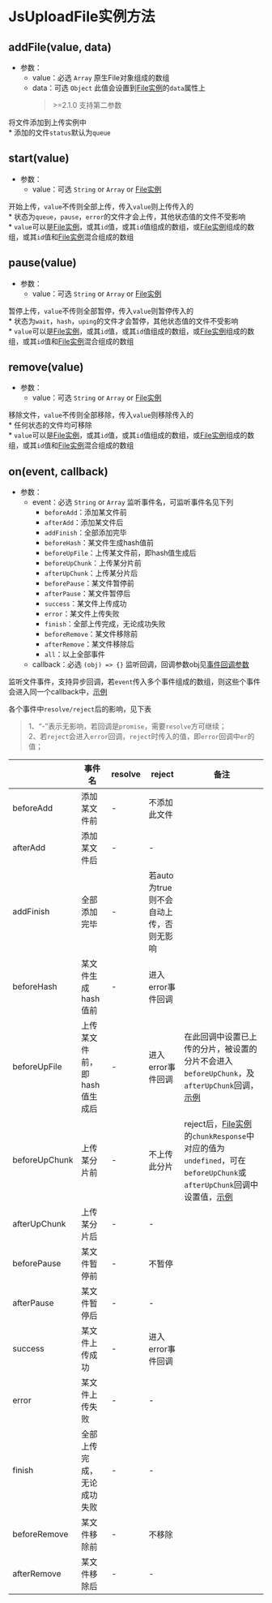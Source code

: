 # JsUploadFile实例方法

## addFile(value, data)

+ 参数：
  + value：必选 `Array` 原生File对象组成的数组
  + data：可选 `Object` 此值会设置到[File实例](/v2/usage/file-attr.md?id=data)的`data`属性上
    > &gt;=2.1.0 支持第二参数

将文件添加到上传实例中<br>* 添加的文件`status`默认为`queue`

## start(value)

+ 参数：
  + value：可选 `String` or `Array` or [File实例](/v2/usage/file-attr.md)

开始上传，`value`不传则全部上传，传入`value`则上传传入的
<br>* 状态为`queue`，`pause`，`error`的文件才会上传，其他状态值的文件不受影响
<br>* `value`可以是[File实例](/v2/usage/file-attr.md)，或其`id`值，或其`id`值组成的数组，或[File实例](/v2/usage/file-attr.md)组成的数组，或其`id`值和[File实例](/v2/usage/file-attr.md)混合组成的数组

## pause(value)

+ 参数：
  + value：可选 `String` or `Array` or [File实例](/v2/usage/file-attr.md)

暂停上传，`value`不传则全部暂停，传入`value`则暂停传入的
<br>* 状态为`wait`，`hash`，`uping`的文件才会暂停，其他状态值的文件不受影响
<br>* `value`可以是[File实例](/v2/usage/file-attr.md)，或其`id`值，或其`id`值组成的数组，或[File实例](/v2/usage/file-attr.md)组成的数组，或其`id`值和[File实例](/v2/usage/file-attr.md)混合组成的数组

## remove(value)

+ 参数：
  + value：可选 `String` or `Array` or [File实例](/v2/usage/file-attr.md)

移除文件，`value`不传则全部移除，传入`value`则移除传入的
<br>* 任何状态的文件均可移除
<br>* `value`可以是[File实例](/v2/usage/file-attr.md)，或其`id`值，或其`id`值组成的数组，或[File实例](/v2/usage/file-attr.md)组成的数组，或其`id`值和[File实例](/v2/usage/file-attr.md)混合组成的数组

## on(event, callback)

+ 参数：
  + event：必选 `String` or `Array` 监听事件名，可监听事件名见下列
    + `beforeAdd`：添加某文件前
    + `afterAdd`：添加某文件后
    + `addFinish`：全部添加完毕
    + `beforeHash`：某文件生成hash值前
    + `beforeUpFile`：上传某文件前，即hash值生成后
    + `beforeUpChunk`：上传某分片前
    + `afterUpChunk`：上传某分片后
    + `beforePause`：某文件暂停前
    + `afterPause`：某文件暂停后
    + `success`：某文件上传成功
    + `error`：某文件上传失败
    + `finish`：全部上传完成，无论成功失败
    + `beforeRemove`：某文件移除前
    + `afterRemove`：某文件移除后
    + `all`：以上全部事件
  + callback：必选 `(obj) => {}` 监听回调，回调参数obj见[事件回调参数](/v2/usage/cb-params.md)

监听文件事件，支持异步回调，若`event`传入多个事件组成的数组，则这些个事件会进入同一个callback中，[示例](/v2/example/eg-onevent.md)<br>

各个事件中`resolve/reject`后的影响，见下表

> 1、“-”表示无影响，若回调是`promise`，需要`resolve`方可继续；<br>
> 2、若`reject`会进入`error`回调，`reject`时传入的值，即`error`回调中`er`的值；<br>

| | 事件名 | resolve | reject | 备注 |
| --- | --- | --- | --- | --- |
| beforeAdd | 添加某文件前 | - | 不添加此文件 | |
| afterAdd | 添加某文件后 | - | - | |
| addFinish | 全部添加完毕 | - | 若auto为true则不会自动上传，否则无影响 | |
| beforeHash | 某文件生成hash值前 | - | 进入error事件回调 | |
| beforeUpFile | 上传某文件前，即hash值生成后 | - | 进入error事件回调 | 在此回调中设置已上传的分片，被设置的分片不会进入`beforeUpChunk`，及`afterUpChunk`回调，[示例](/v2/example/eg-continue.md) |
| beforeUpChunk | 上传某分片前 | - | 不上传此分片 | reject后，[File实例](/v2/usage/file-attr.md)的`chunkResponse`中对应的值为`undefined`，可在`beforeUpChunk`或`afterUpChunk`回调中设置值，[示例](/v2/example/eg-continue.md) |
| afterUpChunk | 上传某分片后 | - | - | |
| beforePause | 某文件暂停前 | - | 不暂停 | |
| afterPause | 某文件暂停后 | - | - | |
| success | 某文件上传成功 | - | 进入error事件回调 | |
| error | 某文件上传失败 | - | - | |
| finish | 全部上传完成，无论成功失败 | - | - | |
| beforeRemove | 某文件移除前 | - | 不移除 | |
| afterRemove | 某文件移除后 | - | - | |